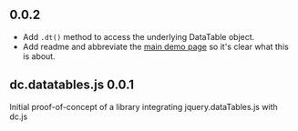 ## 0.0.2
* Add `.dt()` method to access the underlying DataTable object.
* Add readme and abbreviate the [main demo page](https://dc-js.github.io/dc.datatables.js/) so it's
  clear what this is about.

## dc.datatables.js 0.0.1

Initial proof-of-concept of a library integrating jquery.dataTables.js with dc.js

